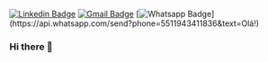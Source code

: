 [![Linkedin Badge](https://img.shields.io/badge/-LinkedIn-blue?style=flat-square&logo=Linkedin&logoColor=white&link=https://www.linkedin.com/in/aguiarandre/)](https://www.linkedin.com/in/aguiarandre/)  [![Gmail Badge](https://img.shields.io/badge/-Gmail-c14438?style=flat-square&logo=Gmail&logoColor=white&link=mailto:andrerbaguiar@gmail.com)](mailto:andrerbaguiar@gmail.com) [![Whatsapp Badge](https://img.shields.io/badge/-Whatsapp-4CA143?style=flat-square&labelColor=4CA143&logo=whatsapp&logoColor=white&link=https://api.whatsapp.com/send?phone=5511943411836&text=Olá!)](https://api.whatsapp.com/send?phone=5511943411836&text=Olá!)

### Hi there 👋



<!--
**aguiarandre/aguiarandre** is a ✨ _special_ ✨ repository because its `README.md` (this file) appears on your GitHub profile.

Here are some ideas to get you started:

- 🔭 I’m currently working on ...
- 🌱 I’m currently learning ...
- 👯 I’m looking to collaborate on ...
- 🤔 I’m looking for help with ...
- 💬 Ask me about ...
- 📫 How to reach me: ...
- 😄 Pronouns: ...
- ⚡ Fun fact: ...
-->
